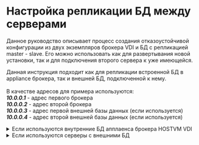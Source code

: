 # Настройка репликации БД между серверами

Данное руководство описывает процесс создания отказоустойчивой конфигурации из двух экземпляров брокера VDI и БД с репликацией master - slave. Его можно использовать как для развертывания новой установки, так и для подключения второго сервера к уже имеющейся.

Данная инструкция подходит как для репликации встроенной БД в appliance брокера, так и внешней БД, подключенной к нему.\
\
В качестве адресов для примера используются:\
_**10.0.0.1**_ - адрес первого брокера\
_**10.0.0.2**_ - адрес второй брокера\
_**10.0.0.3**_ - адрес первой внешней базы данных (если используется)\
_**10.0.0.4**_ - адрес второй внешней базы данных (если используется)

<details>

<summary>Если используются внутренние БД  апплаенса брокера HOSTVM VDI</summary>

## Настройка первого сервера (Master)

**На первом брокере (**_**10.0.0.1):**_

* Перед настройкой реплики остановить:

{% code title="Брокер версии 3.0" %}
```bash
systemctl stop apache2 uds
```
{% endcode %}

{% code title="Брокер версии >= 3.5" %}
```
systemctl stop vdi.service vdiweb.service
```
{% endcode %}

* &#x20;Отредактировать `/etc/mysql/mariadb.conf.d/50-server.cnf`

В параметре `bind-address` указать:\
IP адрес адрес первого брокера (_**10.0.0.1)**_.

Раскомментировать параметры и задать значения:

```
server-id = 1
log_bin = /var/log/mysql/mysql-bin.log
```

* Перезапустить сервис mariadb

```
systemctl restart mariadb
```

* Зайти в MYSQL с привилегиями root, создать пользователя для репликации, назначить ему необходимые разрешения:

`mysql -p`

`CREATE USER 'replica'@'%' IDENTIFIED BY 'password';`

где `replica` это имя пользователя и `password` - пароль.

`GRANT REPLICATION SLAVE ON *.* TO 'replica'@'%';`

Добавить разрешения для подключения к БД с других хостов:

```
DROP USER 'udsdbadm'@'localhost';
CREATE USER 'udsdbadm'@'%' IDENTIFIED BY 'rom9nsNL';
```

Где 'rom9nsNL' – пароль по умолчанию для пользователя `udsdbadm`. При указании пароля отличного от стандартного необходимо внести соответствующие изменения в файл конфигурации брокера `/var/server/server/setting.py`, а также сменить пароль пользователю `udsdbadm` на новый на втором сервере (Slave).

```
GRANT ALL PRIVILEGES ON *.* TO 'udsdbadm'@'%';
FLUSH PRIVILEGES;
```

* Создать резервную копию БД **(обязательно!**):

```
mysqldump -u root --single-transaction --master-data udsdb > backup.sql
```

* Запустить сервисы брокера:

{% code title="Брокер версии 3.0" %}
```bash
systemctl start apache2 uds
```
{% endcode %}

{% code title="Брокер версии >= 3.5" %}
```
systemctl start vdi.service vdiweb.service
```
{% endcode %}

## Настройка второго сервера (Slave)

**На втором брокере (10.0.0.2):**

* Остановить сервисы  брокера:

{% code title="Брокер версии 3.0" %}
```bash
systemctl stop apache2 uds
```
{% endcode %}

{% code title="Брокер версии >= 3.5" %}
```
systemctl stop vdi.service vdiweb.service
```
{% endcode %}

* Скопировать файл `/var/server/server/settings.py` с первого (**10.0.0.1**)  брокера с заменой на второй (**10.0.0.2**):
* Запустить сервисы  брокера

{% code title="Брокер версии 3.0" %}
```bash
systemctl start apache2 uds
```
{% endcode %}

{% code title="Брокер версии >= 3.5" %}
```
systemctl start vdi.service vdiweb.service
```
{% endcode %}

### Настройка репликации

**На втором брокере (10.0.0.2):**

* отредактировать `/etc/mysql/mariadb.conf.d/50-server.cnf`
*   В параметре `bind-address` указать IP адрес второго брокера (**10.0.0.2**)&#x20;

    ```
    bind-address = 10.0.0.2
    ```
*   Раскомментировать параметры и задать значения:

    ```
    server-id = 2
    log_bin /var/log/mysql/mysql-bin.log
    ```
*   Перезапустить сервис mariadb

    `systemctl restart mariadb`
*   Скопировать и развернуть дамп базы с первого (**10.0.0.1**) сервера **(обязательно!)**.

    ```bash
    cat backup.sql | /usr/bin/mysql -u root udsdb
    ```
*   Получить параметры `MASTER_LOG_FILE` и `MASTER_LOG_POS` из дампа:

    ```bash
    head -n22 backup.sql | tail -1
    ```

    Пример вывода предыдущей команды:

    `CHANGE MASTER TO MASTER_LOG_FILE='mysql-bin.000001', MASTER_LOG_POS=236295;`
*   Зайти в MYSQL с привилегиями root

    `mysql -p`
*   Остановить все операции на сервере

    `STOP SLAVE;`
*   Настроить репликацию с первым (_**10.0.0.1**_) сервером

    `CHANGE MASTER TO MASTER_HOST='10.0.0.1', MASTER_USER='replica', MASTER_PASSWORD='password', MASTER_LOG_FILE='mysql-bin.000001', MASTER_LOG_POS=236295;`

    Где `10.0.0.1` - адрес первого (_**10.0.0.1**_) сервера БД, `replica` -настроенный ранее пользователь для репликации, `password` - его пароль, `myslq-bin.000001` и `236295` - параметры журнала, полученные ранее.
*   Запустить сервер:

    `START SLAVE;`
*   Проверить параметры репликации:

    `SHOW SLAVE STATUS\G`

    В выводе должен быть корректный адрес первого (_**10.0.0.1**_)  сервера `Master_Host: 10.0.0.1` и значение параметров `Slave_IO_Running` и `Slave_SQL_Running` равное `Yes`



</details>

<details>

<summary>Если используются серверы с внешними БД</summary>

## Настройка первого сервера (Master)

_Если при настройке внешних баз данных есть потребность предварительного переноса информации (сервисы, пользователи, транспорты и пр.) с уже настроенной встроенной базы данных брокера HOSTVM VDI - перенесите базу данных на первый (**10.0.0.3**) сервер БД согласно_ [_руководства_](https://kb.pvhostvm.ru/hostvm-vdi/hostvm-vdi-installation-guide/vdi-db#perenos-bazy-dannykh) _("Перенос базы данных")._ \
_Если перенос данных не требуется или репликация настраивается с нуля - этот пункт можно пропустить._\
\
**На первом сервере БД (**_**10.0.0.3):**_

* &#x20;Отредактировать `/etc/mysql/mariadb.conf.d/50-server.cnf`

В параметре `bind-address` указать:\
IP адрес адрес первого сервера  (_**10.0.0.3)**_.

Раскомментировать параметры и задать значения:

```
server-id = 1
log_bin = /var/log/mysql/mysql-bin.log
```

* Перезапустить сервис mariadb

```
systemctl restart mariadb
```

* Зайти в MYSQL с привилегиями root, создать пользователя для репликации, назначить ему необходимые разрешения:

`mysql -p`

`CREATE USER 'replica'@'%' IDENTIFIED BY 'password';`

где `replica` это имя пользователя и `password` - пароль.

`GRANT REPLICATION SLAVE ON *.* TO 'replica'@'%';`

* Добавить разрешения для подключения к БД с других хостов:

```
DROP USER 'udsdbadm'@'localhost';
CREATE USER 'udsdbadm'@'%' IDENTIFIED BY 'rom9nsNL';
```

Где 'rom9nsNL' – пароль по умолчанию для пользователя `udsdbadm`. При указании пароля отличного от стандартного необходимо внести соответствующие изменения в файл конфигурации брокера `/var/server/server/setting.py`, а также сменить пароль пользователю `udsdbadm` на новый на втором сервере (Slave).

```
GRANT ALL PRIVILEGES ON *.* TO 'udsdbadm'@'%';
FLUSH PRIVILEGES;
```

* Создать резервную копию БД **(обязательно!**):

```
mysqldump -u root --single-transaction --master-data udsdb > backup.sql
```

## Настройка брокеров

**На первом брокере (**_**10.0.0.1**_**):**

* Остановить сервисы:

{% code title="Брокер версии 3.0" %}
```bash
systemctl stop apache2 uds
```
{% endcode %}

{% code title="Брокер версии >= 3.5" %}
```
systemctl stop vdi.service vdiweb.service
```
{% endcode %}

* Отредактировать файл `/var/server/server/settings.py`, указать в поле **`HOST`** адрес первого сервера БД (_**10.0.0.3**_):

```
DATABASES = {
...
        'HOST': '10.0.0.3'
...
}
```

* Запустить сервисы:

{% code title="Брокер версии 3.0" %}
```bash
systemctl start apache2 uds
```
{% endcode %}

{% code title="Брокер версии >= 3.5" %}
```
systemctl start vdi.service vdiweb.service
```
{% endcode %}

**На втором брокере (**_**10.0.0.2**_**):**

* Остановить сервисы:

{% code title="Брокер версии 3.0" %}
```bash
systemctl stop apache2 uds
```
{% endcode %}

{% code title="Брокер версии >= 3.5" %}
```
systemctl stop vdi.service vdiweb.service
```
{% endcode %}

* Скопировать файл `/var/server/server/settings.py` с первого (_**10.0.0.1**_)  брокера с заменой на второй (**10.0.0.2**):
* Запустить сервисы  брокера:

{% code title="Брокер версии 3.0" %}
```bash
systemctl start apache2 uds
```
{% endcode %}

{% code title="Брокер версии >= 3.5" %}
```
systemctl start vdi.service vdiweb.service
```
{% endcode %}

## Настройка второго сервера (Slave)

### Настройка репликации

На втором сервере БД (_**10.0.0.4**_):

* отредактировать `/etc/mysql/mariadb.conf.d/50-server.cnf`
*   В параметре `bind-address` указать IP адрес второго сервера БД (**10.0.0.4**)&#x20;

    ```
    bind-address = 10.0.0.4
    ```
*   Раскомментировать параметры и задать значения:

    ```
    server-id = 2
    log_bin /var/log/mysql/mysql-bin.log
    ```
*   Перезапустить сервис mariadb

    `systemctl restart mariadb`
*   Скопировать и развернуть дамп базы с первого (**10.0.0.3**) сервера БД **(обязательно!)**.

    ```bash
    cat backup.sql | /usr/bin/mysql -u root udsdb
    ```
*   Получить параметры `MASTER_LOG_FILE` и `MASTER_LOG_POS` из дампа:

    ```bash
    head -n22 backup.sql | tail -1
    ```

    Пример вывода предыдущей команды:

    `CHANGE MASTER TO MASTER_LOG_FILE='mysql-bin.000001', MASTER_LOG_POS=236295;`
*   Зайти в MYSQL с привилегиями root

    `mysql -p`
*   Остановить все операции на сервере

    `STOP SLAVE;`
*   Настроить репликацию с первым (_**10.0.0.3**_) сервером БД

    `CHANGE MASTER TO MASTER_HOST='10.0.0.3', MASTER_USER='replica', MASTER_PASSWORD='password', MASTER_LOG_FILE='mysql-bin.000001', MASTER_LOG_POS=236295;`

    Где `10.0.0.3` - адрес первого (_**10.0.0.3**_) сервера БД, `replica` -настроенный ранее пользователь для репликации, `password` - его пароль, `myslq-bin.000001` и `236295` - параметры журнала, полученные ранее.
*   Запустить сервер:

    `START SLAVE;`
*   Проверить параметры репликации:

    `SHOW SLAVE STATUS\G`

    В выводе должен быть корректный адрес первого (_**10.0.0.3**_)  сервера `Master_Host: 10.0.0.3` и значение параметров `Slave_IO_Running` и `Slave_SQL_Running` равное `Yes`



</details>
